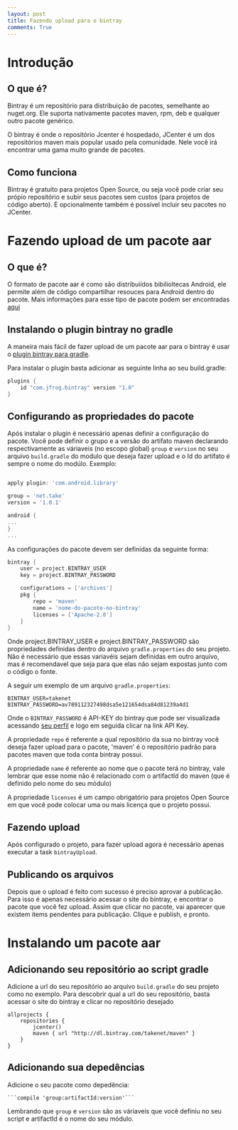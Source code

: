 ```yaml
---
layout: post
title: Fazendo upload para o bintray
comments: True
---
```


# Introdução

## O que é?

Bintray é um repositório para distribuição de pacotes, semelhante ao nuget.org.  Ele suporta nativamente pacotes maven, rpm, deb 
e qualquer outro pacote genérico.

O bintray é onde o repositório Jcenter é hospedado, JCenter é um dos repositórios maven mais popular usado pela comunidade. 
Nele você irá encontrar uma gama muito grande de pacotes.

## Como funciona

Bintray é gratuito para projetos Open Source, ou seja você pode criar seu própio repositório e subir seus pacotes 
sem custos (para projetos de código aberto). E opcionalmente também é possível incluir seu pacotes no JCenter.


# Fazendo upload de um pacote aar

## O que é?

O formato de pacote aar é como são distribuiídos bibilioltecas Android, ele permite além de código compartilhar resouces para Android
dentro do pacote. Mais informações para esse tipo de pacote podem ser encontradas [aqui](http://tools.android.com/tech-docs/new-build-system/aar-format)

## Instalando o plugin bintray no gradle

A maneira mais fácil de fazer upload de um pacote aar para o bintray é usar o [plugin bintray para gradle](https://github.com/bintray/gradle-bintray-plugin).

Para instalar o plugin basta adicionar as seguinte linha ao seu build.gradle:

```groovy
plugins {
    id "com.jfrog.bintray" version "1.0"
}
```
## Configurando as propriedades do pacote

Após instalar o plugin é necessário apenas definir a configuração do pacote. Você pode definir o grupo e a versão do artifato 
maven declarando respectivamente as váriaveis (no escopo global) ```group``` e ```version``` no seu arquivo ```build.gradle``` do modulo que deseja fazer
upload e o Id do artifato é sempre o nome do modúlo. Exemplo:

```groovy

apply plugin: 'com.android.library'

group = 'net.take'
version = '1.0.1'

android {
...
}
...

```

As configurações do pacote devem ser definidas da seguinte forma:

```groovy
bintray {
    user = project.BINTRAY_USER
    key = project.BINTRAY_PASSWORD

    configurations = ['archives'] 
    pkg {
        repo = 'maven'
        name = 'nome-do-pacote-no-bintray'
        licenses = ['Apache-2.0']
    }
}
```

Onde project.BINTRAY_USER e project.BINTRAY_PASSWORD são propriedades definidas dentro do arquivo ```gradle.properties``` do 
seu projeto. Não é necessário que essas variavéis sejam definidas em outro arquivo, mas é recomendavel que seja para que elas
não sejam expostas junto com o código o fonte.

A seguir um exemplo de um arquivo  ```gradle.properties```:
```
BINTRAY_USER=takenet
BINTRAY_PASSWORD=av789112327498dsa5e121654dsa84d81239a4d1
```

Onde o ```BINTRAY_PASSWORD``` é API-KEY do bintray que pode ser visualizada acessando [seu perfil](https://bintray.com/profile/edit)
e logo em seguida clicar na link API Key.

A propriedade ```repo``` é referente a qual repositório da sua no bintray você deseja fazer upload para o pacote, 'maven'
é o repositório padrão para pacotes maven que toda conta bintray possui.

A propriedade ```name``` é referente ao nome que o pacote terá no bintray, vale lembrar que esse nome não é relacionado
com o artifactId do maven (que é definido pelo nome do seu módulo) 

A propriedade ```licenses``` é um campo obrigatório para projetos Open Source em que você pode colocar uma ou mais licença
que o projeto possui.

## Fazendo upload

Após configurado o projeto, para fazer upload agora é necessário apenas executar a task ```bintrayUpload```.

## Publicando os arquivos

Depois que o upload é feito com sucesso é preciso aprovar a publicação. Para isso é apenas necessário acessar o site do 
bintray, e encontrar o pacote que você fez upload. Assim que clicar no pacote, vai aparecer que existem items pendentes para
publicação. Clique e publish, e pronto.

# Instalando um pacote aar

## Adicionando seu repositório ao script gradle

Adicione a url do seu repositório ao arquivo ```build.gradle``` do seu projeto como no exemplo.
Para descobrir qual a url do seu repositório, basta acessar o site do bintray e clicar no repositório desejado

```
allprojects {
    repositories {
        jcenter()
        maven { url "http://dl.bintray.com/takenet/maven" }
    }
}
```

## Adicionando sua depedências

Adicione o seu pacote como depedência:

    ```compile 'group:artifactId:version'```
    
Lembrando que ```group``` e ```version``` são as váriaveis que você definiu no seu script e artifactId é o nome do seu módulo.
